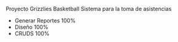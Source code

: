 Proyecto Grizzlies Basketball 
Sistema para la toma de asistencias
- Generar Reportes          100%
- Diseño                    100%
- CRUDS                     100%
